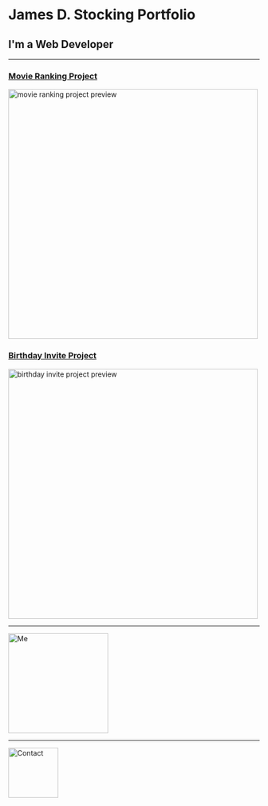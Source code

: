 <!DOCTYPE html>
<html lang="en">
<head>
    <meta charset="UTF-8">
    <meta name="viewport" content="width=device-width, initial-scale=1.0">
    <title>James' Portfolio</title>
</head>
<body>
    <h1>James D. Stocking Portfolio</h1>
    <h2>I'm a Web Developer</h2>
    <hr />
    <h3><a href="file:///C:/Users/drast/OneDrive/Desktop/html/Projectmoviereview.html">Movie Ranking Project</a></h3>
    <img src="file:///C:/Users/drast/OneDrive/Pictures/Screenshots/Screenshot%20(1).png" height="500" alt="movie ranking project preview"/>
    <h3><a href="file:///C:/Users/drast/OneDrive/Desktop/html/ProjectBirthdayInvite.html">Birthday Invite Project</a></h3>
    <img src="file:///C:/Users/drast/OneDrive/Pictures/Screenshots/Screenshot%20(2).png" height="500" alt="birthday invite project preview"/>
    <hr />
    <a href="Aboutme.html"><img src="file:///C:/Users/drast/OneDrive/Pictures/me%20Edit2.jpg" height="200" alt="Me"</a>
    <hr />
    <a href="Contact.html"><img src="https://atqaeastsqldiags.blob.core.windows.net/images/371/2/46711186_m.f47d66b7d6b34039b22fb3c5662a1a10.jpg" height="100" alt="Contact"</a>
     
</body>
</html>
